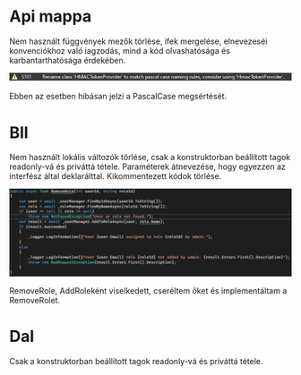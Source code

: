 # Api mappa

Nem használt függvények mezők törlése, ifek mergelése, elnevezeséi konvenciókhoz való iagzodás, mind a kód olvashatósága és karbantarthatósága érdekében. 

![img](static_analysis/screenshots/false_error_naming.png)

Ebben az esetben hibásan jelzi a PascalCase megsértését.

# Bll

Nem használt lokális változók törlése, csak a konstruktorban beállított tagok readonly-vá és priváttá tétele. Paraméterek átnevezése, hogy egyezzen az interfész által deklarálttal. Kikommentezett kódok 
törlése. 

![Alt text](static_analysis/screenshots/remove_role.png)

RemoveRole, AddRoleként viselkedett, cseréltem őket és implementáltam a RemoveRolet.

# Dal

Csak a konstruktorban beállított tagok readonly-vá és priváttá tétele.